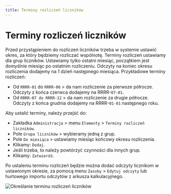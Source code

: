```yaml
---
title: Terminy rozliczeń liczników
---
```


# Terminy rozliczeń liczników

Przed przystąpieniem do rozliczeń liczników trzeba w systemie ustawić okres, za który będziemy rozliczać wspólnotę. Terminy rozliczeń ustawiamy dla grup liczników. Ustawiamy tylko ostatni miesiąc, początkiem jest domyślnie miesiąc po ostatnim rozliczeniu. Odczyty na koniec okresu rozliczenia dodajemy na 1 dzień następnego miesiąca. Przykładowe terminy rozliczeń:

- Od `RRRR-01` do `RRRR-06` > da nam rozliczenie za pierwsze półrocze. Odczyty z końca czerwca dodajemy na RRRR-`07-01`.
- Od `RRRR-07 do RRRR-12` > da nam rozliczenie za drugie półrocze. Odczyty z końca grudnia dodajemy na RRRR-`01-01` następnego roku.

Aby ustalić terminy, należy przejść do:

- Zakładka `Administracja` > menu `Elementy` > `Terminy rozliczeń liczników`.
- Pole `Grupa liczników` > wybieramy jedną z grup.
- Pole `Do miesiąca` > ustawiamy miesiąc końcowy okresu rozliczenia.
- Klikamy: `Dodaj`.
- Jeśli trzeba, to należy powtórzyć czynności dla innych grup.
- Klikamy: `Zatwierdź`.

Po ustaleniu terminu rozliczeń będzie można dodać odczyty licznikom w ustawionym okresie, za pomocą menu `Zasoby` > `Edytuj odczyty` lub hurtowego importu odczytów z arkusza kalkulacyjnego.

![Określanie terminu rozliczeń liczników](okreslanieterminurozliczenlicznikow.gif)